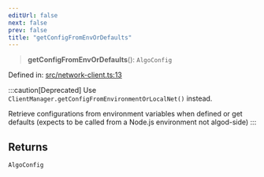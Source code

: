 ```yaml
---
editUrl: false
next: false
prev: false
title: "getConfigFromEnvOrDefaults"
---
```


> **getConfigFromEnvOrDefaults**(): `AlgoConfig`

Defined in: [src/network-client.ts:13](https://github.com/algorandfoundation/algokit-utils-ts/blob/45957336d0cbf88c980c0a3343335a5e5e142c93/src/network-client.ts#L13)

:::caution[Deprecated]
Use `ClientManager.getConfigFromEnvironmentOrLocalNet()` instead.

Retrieve configurations from environment variables when defined or get defaults (expects to be called from a Node.js environment not algod-side)
:::

## Returns

`AlgoConfig`
